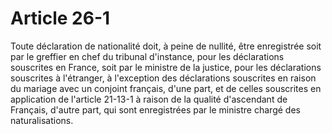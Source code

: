 # Article 26-1

<p>Toute déclaration de nationalité doit, à peine de nullité, être enregistrée soit par le greffier en chef du tribunal d'instance, pour les déclarations souscrites en France, soit par le ministre de la justice, pour les déclarations souscrites à l'étranger, à l'exception des déclarations souscrites en raison du mariage avec un conjoint français, d'une part, et de celles souscrites en application de l'article 21-13-1 à raison de la qualité d'ascendant de Français, d'autre part, qui sont enregistrées par le ministre chargé des naturalisations.</p>